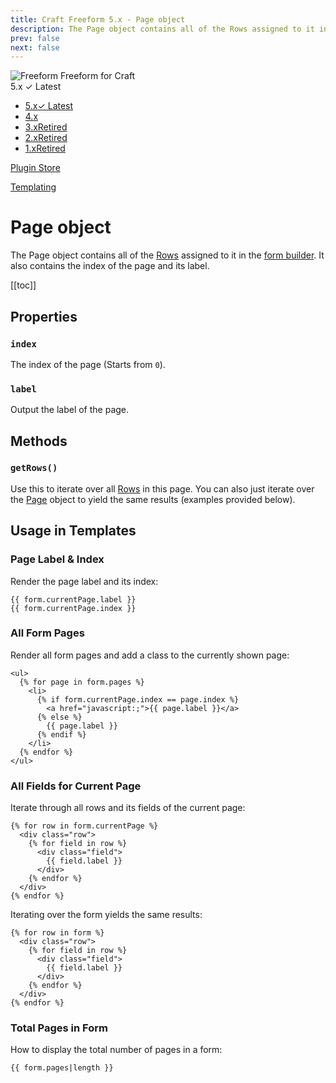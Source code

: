 ```yaml
---
title: Craft Freeform 5.x - Page object
description: The Page object contains all of the Rows assigned to it in the form builder.
prev: false
next: false
---
```


<meta property="og:image" content="https://docs.solspace.com/extras/social/craft/freeform/freeform.png" />

<div id="pr-heading">
    <img src="https://docs.solspace.com/extras/icons/products/freeform-icon.png" alt="Freeform" class="pr-image">
    <span class="pr-name">Freeform</span>
    <span class="pr-category">for Craft</span>
    <div class="pr-v-wrapper">
        <div class="pr-v">
            <span class="pr-v-v">5.x</span>
            <span class="pr-v-type pr-latest">✓ Latest</span>
            <span class="pr-v-arrow arrow down"></span>
        </div>
        <ul class="pr-v-list">
            <li><a href="/craft/freeform/v5/">5.x<span class="pr-v-type pr-latest">✓ Latest</span></a></li>
            <li><a href="/craft/freeform/v4/">4.x</a></li>
            <li><a href="/craft/freeform/v3/">3.x<span class="pr-v-type pr-retired">Retired</span></a></li>
            <li><a href="/craft/freeform/v2/">2.x<span class="pr-v-type pr-retired">Retired</span></a></li>
            <li><a href="/craft/freeform/v1/">1.x<span class="pr-v-type pr-retired">Retired</span></a></li>
        </ul>
    </div>
    <div class="pr-buy">
        <a href="https://plugins.craftcms.com/freeform" class="button button-blue"><span class="external-url">Plugin Store</span></a>
    </div>
</div>

<span class="page-section"><a href="/craft/freeform/v5/templates/">Templating</a></span>

# Page object

The Page object contains all of the [Rows](./row.md) assigned to it in the [form builder](../../forms/builder/). It also contains the index of the page and its label.


[[toc]]


## Properties

### `index`
The index of the page (Starts from `0`).

### `label`
Output the label of the page.


## Methods

### `getRows()`
Use this to iterate over all [Rows](./row.md) in this page. You can also just iterate over the [Page](./page.md) object to yield the same results (examples provided below).


## Usage in Templates

### Page Label & Index
Render the page label and its index:

``` twig
{{ form.currentPage.label }}
{{ form.currentPage.index }}
```

### All Form Pages
Render all form pages and add a class to the currently shown page:

``` twig
<ul>
  {% for page in form.pages %}
    <li>
      {% if form.currentPage.index == page.index %}
        <a href="javascript:;">{{ page.label }}</a>
      {% else %}
        {{ page.label }}
      {% endif %}
    </li>
  {% endfor %}
</ul>
```

### All Fields for Current Page
Iterate through all rows and its fields of the current page:

``` twig
{% for row in form.currentPage %}
  <div class="row">
    {% for field in row %}
      <div class="field">
        {{ field.label }}
      </div>
    {% endfor %}
  </div>
{% endfor %}
```

Iterating over the form yields the same results:

``` twig
{% for row in form %}
  <div class="row">
    {% for field in row %}
      <div class="field">
        {{ field.label }}
      </div>
    {% endfor %}
  </div>
{% endfor %}
```

### Total Pages in Form
How to display the total number of pages in a form:

``` twig
{{ form.pages|length }}
```
